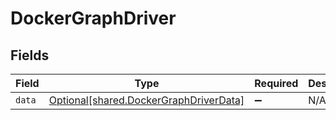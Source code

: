 # DockerGraphDriver


## Fields

| Field                                                                                      | Type                                                                                       | Required                                                                                   | Description                                                                                |
| ------------------------------------------------------------------------------------------ | ------------------------------------------------------------------------------------------ | ------------------------------------------------------------------------------------------ | ------------------------------------------------------------------------------------------ |
| `data`                                                                                     | [Optional[shared.DockerGraphDriverData]](undefined/models/shared/dockergraphdriverdata.md) | :heavy_minus_sign:                                                                         | N/A                                                                                        |